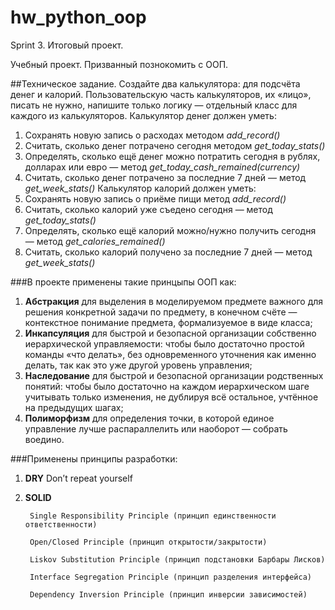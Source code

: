 # hw_python_oop
Sprint 3. Итоговый проект.

Учебный проект. Призванный познокомить с ООП.

##Техническое задание.
Создайте два калькулятора: для подсчёта денег и калорий. Пользовательскую часть калькуляторов, их «лицо», писать не нужно, напишите только логику — отдельный класс для каждого из калькуляторов.
Калькулятор денег должен уметь:

1. Сохранять новую запись о расходах методом *add_record()*
2. Считать, сколько денег потрачено сегодня методом *get_today_stats()*
3. Определять, сколько ещё денег можно потратить сегодня в рублях, долларах или евро — метод *get_today_cash_remained(currency)*
4. Считать, сколько денег потрачено за последние 7 дней — метод *get_week_stats()*
Калькулятор калорий должен уметь:
1. Сохранять новую запись о приёме пищи метод *add_record()*
2. Считать, сколько калорий уже съедено сегодня — метод *get_today_stats()*
3. Определять, сколько ещё калорий можно/нужно получить сегодня — метод *get_calories_remained()*
4. Считать, сколько калорий получено за последние 7 дней — метод *get_week_stats()*

###В проекте применены такие принцыпы ООП как:
1. **Абстракция** для выделения в моделируемом предмете важного для решения конкретной задачи по предмету, в конечном счёте — контекстное понимание предмета, формализуемое в виде класса;
2. **Инкапсуляция** для быстрой и безопасной организации собственно иерархической управляемости: чтобы было достаточно простой команды «что делать», без одновременного уточнения как именно делать, так как это уже другой уровень управления;
3. **Наследование** для быстрой и безопасной организации родственных понятий: чтобы было достаточно на каждом иерархическом шаге учитывать только изменения, не дублируя всё остальное, учтённое на предыдущих шагах;
4. **Полиморфизм** для определения точки, в которой единое управление лучше распараллелить или наоборот — собрать воедино.

###Применены принципы разработки:
1. **DRY** Don’t repeat yourself
2. **SOLID**
   
        Single Responsibility Principle (принцип единственности ответственности)
    
        Open/Closed Principle (принцип открытости/закрытости)
   
        Liskov Substitution Principle (принцип подстановки Барбары Лисков)
   
        Interface Segregation Principle (принцип разделения интерфейса)
   
        Dependency Inversion Principle (принцип инверсии зависимостей)